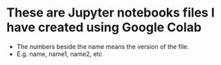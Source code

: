 # These are Jupyter notebooks files I have created using Google Colab

- The numbers beside the name means the version of the file.
- E.g. name, name1, name2, etc

